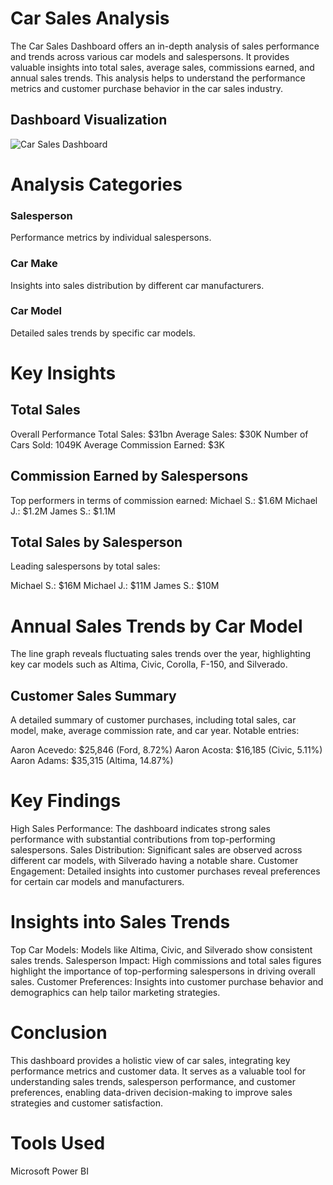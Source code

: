 # Car Sales Analysis
The Car Sales Dashboard offers an in-depth analysis of sales performance and trends across various car models and salespersons. It provides valuable insights into total sales, average sales, commissions earned, and annual sales trends. This analysis helps to understand the performance metrics and customer purchase behavior in the car sales industry.
## Dashboard Visualization
![Car Sales Dashboard ](https://github.com/user-attachments/assets/b591366a-e895-49d0-93c9-4cb928ff422e)

# Analysis Categories
### Salesperson
Performance metrics by individual salespersons.

### Car Make
Insights into sales distribution by different car manufacturers.

### Car Model
Detailed sales trends by specific car models.
# Key Insights
## Total Sales
Overall Performance
Total Sales: $31bn
Average Sales: $30K
Number of Cars Sold: 1049K
Average Commission Earned: $3K
## Commission Earned by Salespersons
Top performers in terms of commission earned:
Michael S.: $1.6M
Michael J.: $1.2M
James S.: $1.1M
## Total Sales by Salesperson
Leading salespersons by total sales:

Michael S.: $16M
Michael J.: $11M
James S.: $10M
# Annual Sales Trends by Car Model
The line graph reveals fluctuating sales trends over the year, highlighting key car models such as Altima, Civic, Corolla, F-150, and Silverado.

## Customer Sales Summary
A detailed summary of customer purchases, including total sales, car model, make, average commission rate, and car year. Notable entries:

Aaron Acevedo: $25,846 (Ford, 8.72%)
Aaron Acosta: $16,185 (Civic, 5.11%)
Aaron Adams: $35,315 (Altima, 14.87%)

# Key Findings
High Sales Performance: The dashboard indicates strong sales performance with substantial contributions from top-performing salespersons.
Sales Distribution: Significant sales are observed across different car models, with Silverado having a notable share.
Customer Engagement: Detailed insights into customer purchases reveal preferences for certain car models and manufacturers.

# Insights into Sales Trends
Top Car Models: Models like Altima, Civic, and Silverado show consistent sales trends.
Salesperson Impact: High commissions and total sales figures highlight the importance of top-performing salespersons in driving overall sales.
Customer Preferences: Insights into customer purchase behavior and demographics can help tailor marketing strategies.

# Conclusion
This dashboard provides a holistic view of car sales, integrating key performance metrics and customer data. It serves as a valuable tool for understanding sales trends, salesperson performance, and customer preferences, enabling data-driven decision-making to improve sales strategies and customer satisfaction.
# Tools Used
Microsoft Power BI
